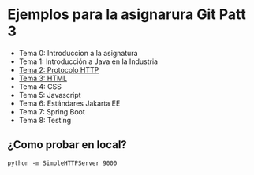 # Ejemplos para la asignarura Git Patt 3

- Tema 0: Introduccion a la asignatura
- Tema 1: Introducción a Java en la Industria
- [Tema 2: Protocolo HTTP](tema-2/README.md)
- [Tema 3: HTML](tema-3/README.md)
- Tema 4: CSS
- Tema 5: Javascript
- Tema 6: Estándares Jakarta EE
- Tema 7: Spring Boot
- Tema 8: Testing


## ¿Como probar en local?

````
python -m SimpleHTTPServer 9000
````
